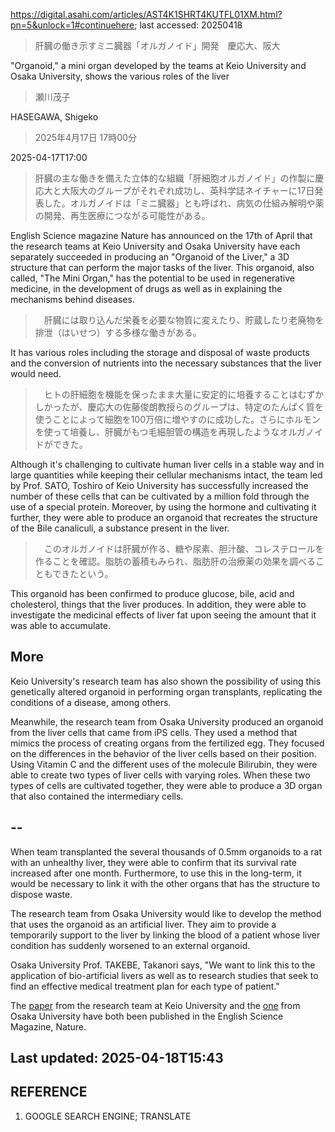 https://digital.asahi.com/articles/AST4K1SHRT4KUTFL01XM.html?pn=5&unlock=1#continuehere; last accessed: 20250418

> 肝臓の働き示すミニ臓器「オルガノイド」開発　慶応大、阪大

"Organoid," a mini organ developed by the teams at Keio University and Osaka University, shows the various roles of the liver

> 瀬川茂子

HASEGAWA, Shigeko

> 2025年4月17日 17時00分

2025-04-17T17:00

> 肝臓の主な働きを備えた立体的な組織「肝細胞オルガノイド」の作製に慶応大と大阪大のグループがそれぞれ成功し、英科学誌ネイチャーに17日発表した。オルガノイドは「ミニ臓器」とも呼ばれ、病気の仕組み解明や薬の開発、再生医療につながる可能性がある。

English Science magazine Nature has announced on the 17th of April that the research teams at Keio University and Osaka University have each separately succeeded in producing an "Organoid of the Liver," a 3D structure that can perform the major tasks of the liver. This organoid, also called, "The Mini Organ," has the potential to be used in regenerative medicine, in the development of drugs as well as in explaining the mechanisms behind diseases.

>　肝臓には取り込んだ栄養を必要な物質に変えたり、貯蔵したり老廃物を排泄（はいせつ）する多様な働きがある。

It has various roles including the storage and disposal of waste products and the conversion of nutrients into the necessary substances that the liver would need. 

>　ヒトの肝細胞を機能を保ったまま大量に安定的に培養することはむずかしかったが、慶応大の佐藤俊朗教授らのグループは、特定のたんぱく質を使うことによって細胞を100万倍に増やすのに成功した。さらにホルモンを使って培養し、肝臓がもつ毛細胆管の構造を再現したようなオルガノイドができた。

Although it's challenging to cultivate human liver cells in a stable way and in large quantities while keeping their cellular mechanisms intact, the team led by Prof. SATO, Toshiro of Keio University has successfully increased the number of these cells that can be cultivated by a million fold through the use of a special protein. Moreover, by using the hormone and cultivating it further, they were able to produce an organoid that recreates the structure of the Bile canaliculi, a substance present in the liver. 

>　このオルガノイドは肝臓が作る、糖や尿素、胆汁酸、コレステロールを作ることを確認。脂肪の蓄積もみられ、脂肪肝の治療薬の効果を調べることもできたという。

This organoid has been confirmed to produce glucose, bile, acid and cholesterol, things that the liver produces. In addition, they were able to investigate the medicinal effects of liver fat upon seeing the amount that it was able to accumulate.

## More

Keio University's research team has also shown the possibility of using this genetically altered organoid in performing organ transplants, replicating the conditions of a disease, among others.

Meanwhile, the research team from Osaka University produced an organoid from the liver cells that came from iPS cells. They used a method that mimics the process of creating organs from the fertilized egg. They focused on the differences in the behavior of the liver cells based on their position. Using Vitamin C and the different uses of the molecule Bilirubin, they were able to create two types of liver cells with varying roles. When these two types of cells are cultivated together, they were able to produce a 3D organ that also contained the intermediary cells.

## --

When team transplanted the several thousands of 0.5mm organoids to a rat with an unhealthy liver, they were able to confirm that its survival rate increased after one month. Furthermore, to use this in the long-term, it would be necessary to link it with the other organs that has the structure to dispose waste. 

The research team from Osaka University would like to develop the method that uses the organoid as an artificial liver. They aim to provide a temporarily support to the liver by linking the blood of a patient whose liver condition has suddenly worsened to an external organoid.

Osaka University Prof. TAKEBE, Takanori says, "We want to link this to the application of bio-artificial livers as well as to research studies that seek to find an effective medical treatment plan for each type of patient."

The [paper](（https://doi.org/10.1038/s41586-025-08861-y) from the research team at Keio University and the [one](https://doi.org/10.1038/s41586-025-08850-1) from Osaka University have both been published in the English Science Magazine, Nature.

## Last updated: 2025-04-18T15:43

## REFERENCE

1) GOOGLE SEARCH ENGINE; TRANSLATE